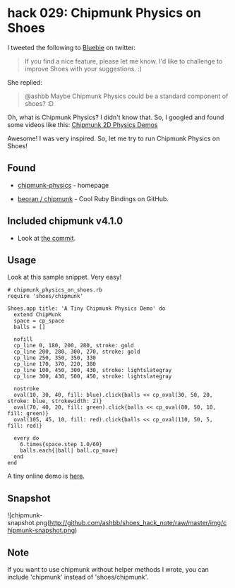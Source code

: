hack 029: Chipmunk Physics on Shoes
===================================

I tweeted the following to [Bluebie](https://twitter.com/Bluebie) on twitter:

> If you find a nice feature, please let me know. I'd like to challenge to improve Shoes with your suggestions. :)

She replied:
  
> @ashbb Maybe Chipmunk Physics could be a standard component of shoes? :D

Oh, what is Chipmunk Physics? I didn't know that. So, I googled and found some videos like this: [Chipmunk 2D Physics Demos](http://www.youtube.com/watch?v=6stHi1u-pRg&NR=1) 

Awesome! I was very inspired. So, let me try to run Chipmunk Physics on Shoes!


Found
-----

- [chipmunk-physics](http://code.google.com/p/chipmunk-physics/) - homepage

- [beoran / chipmunk](http://github.com/beoran/chipmunk) - Cool Ruby Bindings on GitHub. 


Included chipmunk v4.1.0
------------------------

- Look at [the commit](http://github.com/ashbb/shoes/commit/a6048ab8b5d18652793e50bb1518bfeaa0eb0a1e).


Usage
-----

Look at this sample snippet. Very easy!

	# chipmunk_physics_on_shoes.rb
	require 'shoes/chipmunk'
	
	Shoes.app title: 'A Tiny Chipmunk Physics Demo' do
	  extend ChipMunk
	  space = cp_space
	  balls = []
	  
	  nofill
	  cp_line 0, 180, 200, 280, stroke: gold
	  cp_line 200, 280, 300, 270, stroke: gold
	  cp_line 250, 350, 350, 330
	  cp_line 170, 370, 220, 380
	  cp_line 100, 450, 300, 430, stroke: lightslategray
	  cp_line 300, 430, 500, 450, stroke: lightslategray
	
	  nostroke
	  oval(10, 30, 40, fill: blue).click{balls << cp_oval(30, 50, 20, stroke: blue, strokewidth: 2)}
	  oval(70, 40, 20, fill: green).click{balls << cp_oval(80, 50, 10, fill: green)}
	  oval(105, 45, 10, fill: red).click{balls << cp_oval(110, 50, 5, fill: red)}
	  
	  every do
	    6.times{space.step 1.0/60}
	    balls.each{|ball| ball.cp_move}
	  end
	end


A tiny online demo is [here](http://www.rin-shun.com/shoes/chipmunk.swf.html).


Snapshot
--------

![chipmunk-snapshot.png(http://github.com/ashbb/shoes_hack_note/raw/master/img/chipmunk-snapshot.png)


Note
----

If you want to use chipmunk without helper methods I wrote, you can include 'chipmunk' instead of 'shoes/chipmunk'.

